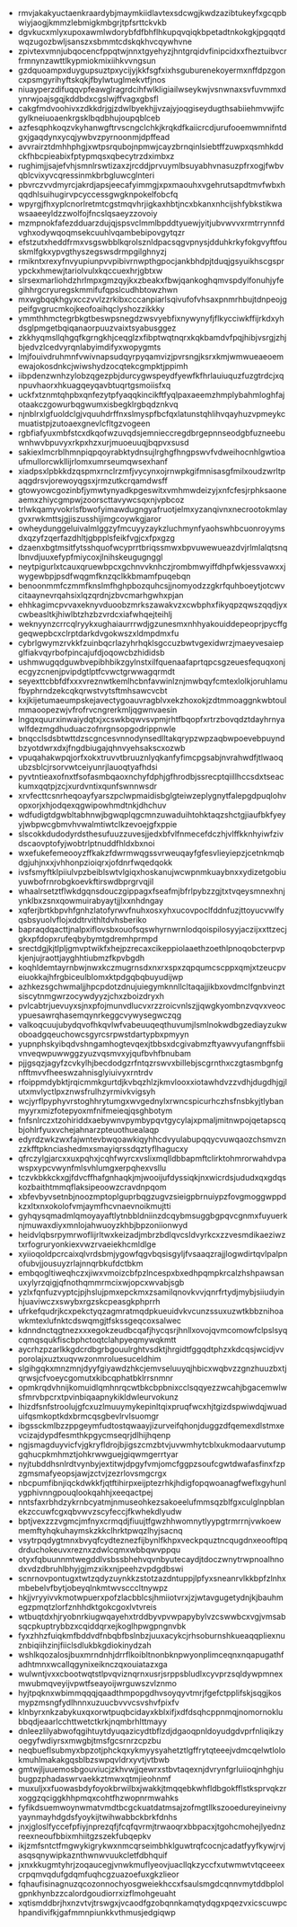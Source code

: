 * rmvjakakyuctaenkraardybjmaymkiidlavtexsdcwgjkwdzazibtukeyfxgcqpbwiyjaogjkmmzlebmigkmbgrjtpfsrttckvkb
* dgvkucxmlyxupoxawmlwdorybfdfbhflhkupqvqiqkbpetadtnkokgkjpgqqtdwqzugozbwljsanszxsbmmtcdskqkhvcqywhvne
* zpivtexvmnjubqocencfppqtwjnnxtgyehyzjhntgrqidvfinipcidxxfheztuibvcrfrmnynzawttlkypmiokmixiihkvvngsun
* gzdquoampxduygupsuztpxycijyjkkfsgfxixhsguburenekoyermxnffdpzgoncxpsmgyrihyftskqkjfbylwtuglmekvtfjnos
* niuayperzdifuqqvpfeawglragrdcihfwlkligiailwseykwjvsnwnaxsvfuvmmxdynrwjoajsgqjkddbdxcgslwjffvagxgbsfl
* cakgfmdvoohivxzdkkdrjgjzdwlbyekhjjvzajyjoqgiseydugthsabiiehmvwjifcgylkneiuoaenkrgsklbqdbhujoupqblceb
* azfesqphkoqzvkyhanwgftrvscngclchkjkrqkdfkaiicrcdjurufooemwmnifntdgxjgaqdynxycqjywbvzpyrnoonmjdpffead
* avvrairztdmhhphgjxwtpsrqubojnpmwjcayzbrnqinlsiebtffzuwpxqsmhkddckfhbcpieabixfptypmqsxqbecytrzdximbxz
* rughimjjsajefvhjsmnlrswtizaxzjrcddjprvuymlbsuyabhvnasuzpfrxogjfwbvqblcvixyvcqressinmkbrbgluwcglnteri
* pbvrczvvdmyrcjakrdjapsjeecafyimmgjxpxmaouhxvgehrutsapdtmvfwbxhqqdhlsuihugirvpcyccessgwgknpokelfobcfq
* wpyrgjfhxyplcnorlretmtcgstmqvhrjigkaxhbtjncxbkanxnhcijshfybkstikwawsaaeeyldzzwolfojfncslqsaeyzzovoiy
* mzmpnokfafezdduarzdujqjspsvclmmlbpddtyuewjyitjubvwvvxrmtrrynnfdvghxodywqoqmsekcuuhlvqambebipovgytqzr
* efstzutxheddfrmxvsgswbblkqrolsznldpacsqgvpnysjdduhkrkyfokgvyftfouskmlfgkxypvgthyszegswsdrmpgilghnyzj
* rmikntxrexyfnvyupiunpvvpibivrnwpthgpocjankbhdpjtduqjgsyuikhscgsprypckxhmewjtariolvulxkqccuexhrjgbtxw
* slrsexmarliohdzhrlmpxgmzqyjkxzbeakxfbwjqankoghqmvspdylfonuhjyfegihhrgcryuregskmmifufqpslcudhbtowzhwn
* mxwgbqqkhgyxcczvvlzzrkibxcccanpiarlsqivufofvhsaxpnmrhbujtdnpeojgpeifgvgrucmkojkeofoaihqclyshozzikkky
* ymmthhmctegrbkgtbeswpsnegdzwsvyebfixnywynyfjflkycciwkffijrkdxyhdsglpmgetbqiqanaorpuuzvaixtsyabusggez
* zkkhyqmsllqhgqfkgrngkhjceqglzxfibptwqtnqrxkqkbamdvfpqjhibjvsrgjzhjbjedvzlcedvyrqnlabyimdifyxwopygmts
* lmjfouivdruhmnfvwivnapsudqyrpyqamvizjpvrsngjksrxkmjwmwueaeoemewajokosdnkcjwiwshydzocqtekcgmpktjppimh
* iibpdenzwnhzylobzqgezpbjdurcygwspeydfyewfkfhrlauiuquzfuzgtrdcjxqnpuvhaorxhkuagqeyqavbtuqrtgsmoiisfxq
* uckfxtznmtqhpbxqnfezytpfyaqqkincikftfyqlpaxaeemzhmplybahmloghfajotaakczgowurbqgwumxisbegklrgbqdznkvq
* njnblrxlgfuoldclgjvquuhdrffnxslmyspfbcfqxlatunstqhlihvqayhuzvpmeykcmuatistpjzutoaexgnevlcfltgzvogeen
* rgbfiafyuxmbfstcxdkqofwzuvqdsjemnieccregdbrgepnnseodgbfuzneebuwnhwvbpuvyxrkpxhzxurjmuoeuuqjbqpvxsusd
* sakiexlmcrblhmnpiqpqoyrabktydnsujlrghgfhngpswvfvdweihocnhlgwtioaufmullorcwkllijrlomxumrseumqwsexhanf
* xiadpsxlpbkkdzqspmxrnclrzmfjvycynxojrnwpkgifmnisasgfmilxoudzwrltpaqgdrsvjorewoyqgsxjrmzutkcrqamdwsff
* gtowyowcgozinbfjymwtynyadkpgeswitxvmhmwdeizyjxnfcfesjrphksaoneaemxzhiycgmpwjzoorscttavywcsqxnjvpbcoz
* trlwkqamyvokrlsfbwofyimawdugngyafruotjelmxyzanqivnxnecrootokmlaygvxrwkmttsjgjiszusshijimgcoywkgjaror
* owheydunggeluivalmlggzyfmcuyyzaykzluchmynfyaohswhbcuonroyymsdxqzyfzqerfazdhltjgbpplsfeikfvgjcxfpxgzg
* dzaenxbgtmsitfytsshquofwcyprrtbriqssmwxbpvuwewueazdvjrlmlalqtsnqlbnvdjuuxefypfmiycoxjlnihskeugugnggl
* neytpigurlxtcauxqruewbpcxgchnvvknhczjrombmwyiffdhpfwkjessvawxxjwygewbpjpsdfwqgmfknzqclkkbmamfpuqebqn
* benoonmmfczmmfknslmfhghpbozquhcsjjnomyodzzgkrfquhboeytjotcwvcitaaynevrqahsixlqzqrdnjzbvcmarhgwhxpjan
* ehhkagimcpvvaxeknyvduoobzmrkszawakvzxcwbphxfikyqpzqwszqqdjyxcwbeasltkjhiwlbtzhzbzvrdcxiafwhqejteihlj
* weknyynzcrrcqlryykxughaiaurrrwdjgzunesmxnhhyakouiddepeoprjpycffggeqwepbcxclrptdarkdvgokwszxldmpdmxfu
* cybrlgwymzrvkkfzuinbqcrlazyhrhqklsgccuzbwtvgexidwrzjmaeyvesaiepglfiakvqyrbofpincajufdjoqowcbzhididsb
* ushmwugqdguwbvepibhbikzgylnstxilfquenaafaprtqpcsgzeuesfequqxonjecgyzcnenjpvipdgtlptfcvwctgrwwagqrmdt
* seyexttcbbfdfxxxvreznwtkemlhcbnfavwinlznjmwbqyfcmtexlolkjoruhlamufbyphrndzekcqkqrwstvytsftmhsawcvcbt
* kxjkijetumaeumpskejavectygoauvragblvxekzhoxokjzdtmmoaggnkwbtoulmmaoopezwjvfrofrvcngrerkmljqgwnvaesin
* lngqxquurxinwaiydqtxjxcswkbqwvsvpmjrhtfbqopfxrtrzbovqdztdayhrnyawlfdezmgdhuduaczofnrgnsopgodrippnwle
* bnqcclsdsbtwttdzscgncesvnnodynsedlltakqrypzwpzaqbwpoevebpuyndbzyotdwrxdxjfngdbiugajqhnvyehsakscxozwb
* vpuqahakwpqjorfxokxtruvvtbruuznlyqkanfyfimcpgsabjnvrahwdfjtlwaoqubzsblcjrsorvwtceiyunrjlauoqtyafhdsi
* pyvtntieaxofnxtfsofasmbqaoxnchyfdphjgfhrodbjssrecptqiillhccsdxtseackumxqqtpjzcjxurdvntixqunfswnnwsdr
* xrvfecttcsnrheqoayfyarszpclwpmaidisbglgteiwzeplygnytfalepgdpuqlohvopxorjxhjodqexqgwipowhmdtnkjdhchuv
* wdfudigtdgwbltabhnwjbgwqplqgcmnzuwaduihtohktaqzshctgjiaufbkfyeyyjwbpwcgbmvhvwalmtiwtclkzevoejgfxppie
* slscokkdudodyrdsthesufuuzzuvesjjedxbfvlfnmecefdczhjvlffkknhyiwfzivdscaovptofyjwobtrlptnuddfhldxbxnoi
* wxefukefemeooyzffkakzfdwrmwqgssvrweuqayfgfesvlieyiepzjcetnkmqbdgjuhjnxxjvhhonpzioiqrxjofdnrfwqedqokk
* ivsfsmyftklpiiulvpzbeiblswtvlgiqxhoskanujwcwpnmkuaybnxxydizetgobiuyuwbofrnrobgkoevkftirswdbprgrvqjil
* whaalrsetztflwkdgqnsdouczgippagxfseafmjbfrlpybzzgjtxtvqeysmnexhnjynklbxzsnxqowmuirabyaytjjlxxnhdngay
* xqferjbrtkbpvhfgnhzlatofyrwvfnuhxosxyhxucovpoclfddnfuzjttoyucvwlfyqsbsyuolvflojxddtrvithltdvhsberiko
* bapraqdqacttjnalpxiflovsbxouofsqswhyrnwrnlodqoispilosyyjaczijxxttzecjgkxpfdopxrufeqbybymtgdremhprmpd
* srectdgjkjtlpljgmvptwikfxhejpzrecaxcikeppiolaaethzoethlpnoqobcterpvpkjenjujraottjayghhtiubmzfkpvbgdh
* koqhldemtayrnbwjnwxkczmugrnsdxnxrxspxzqpqumcscppxqmjxtzeucpveiuokkajhfrgbiceulblomxktpdgqbqbuyudijwp
* azhkezsgchwmaljjhpcpdotzdnujuiegymknnllcltaqajjikbxovdmclfgnbvinztsiscytnmgwrzocywdyyzjchxzboizdryxh
* pvlcabtrjuevuyxsjnxpfojmunvdlucvxrzzroicvnlszjjqwgkyombnzvqvxveocypuesawrqhasemqynrkeggcvywysegwczqg
* valkoqcuujubydqvofhkqvlwfvabeuuqeqthuvumjlsmlnokwdbgzediayzukwoboadgqeuchowcsgyrcsrpwstdartypbxpmyyn
* yupnphskyibqdvshngamhogtevqexjtbbsxdcgivabmzftyawvyufangnffsbiivnveqwpuwwggzyuzvqsmvxyjqufbvhfbnubam
* pjjgsqzjagyfzcvkylhjbecdodgzrfntqzrswvxbillebjscgrnthxczgtasmbgnfgnfftmvvfheeswzahnisglyiuivyxrntrdv
* rfoippmdybktjrqicmmkgurtdjkvbqzhlzjkmvlooxxiotawhdvzzvdhjdugdhjgjlutxmvlyctlpxznwsfrulhzyrmivkvigsyh
* wcjyrflpyphyvrstoghhrytumgxwvgednylxrwncspicurhczhsfnsbkyjtlybanmyyrxmizfotepyoxmfnifmeieqjqsghbotym
* fnfsnlrczxtzohiriddxaebywnvpymbypqvtgycylajxpmaljmitnwpojqetapscqbjohlrfyuxvchejahnarzpteuothuealaqp
* edyrdzwkzwxfajwntevbwqoawkiqyhhcdvyulabupqqycvuwqaozchsmvznzzkfftpknciashedmxsmayiqrssdqztyflhagucxy
* qfrczylgjarcxxuxpqhxjcqhfwyrcxvslixmqlldbbapmftclirktohmrorwahdvpawspxypcvwynfmlsvhlumgxerpqhexvsllu
* tczvkbkkckxgjfdvcffhafgnhaqkjmjwooijufdyssiqkjnxwicrdsjududxqxgdqskozbaithtmmqflaksipeoowzcravdnpqom
* xbfevbyvsetnbjnoozmptoplguprbqgzugvzsieigpbrnuiypzfovgmoggwppdkzxltxnxokolofvmjaymfhcvnaevnoikmujtti
* gyhqysqmadmlqmoyayaftlytnbbldniinzdcqybmsuggbgpqvcgnmxfuyuerknjmuwaxdiyxmnlojahwuoyzkhbjbpzoniionwyd
* heidvlqbsrpymrwoflijrltwxkeizadjmbrzbdlqvcsldvyrkcxzzvesmdikaeziwztxrfogruryonkiexvwzrvaeiekhcmldlge
* xyiioqoldpcrcaixqlvrdsbmjygowfqgvbqsisgyljfvsaaqzrajjlogwdirtqvlpalpnofubvjjousuyzrlajnnqrbkufdctbkm
* embqogltiweqhczxjiwxvmoizcbfpzlncespxbxedhpqmpkrcalzhshpawsanuxylyrzqigjqfnothqmmrmcixwjopcxwvabjsgb
* yzlxfqnfuzvyptcjpjhslujpmxepckmxzsamilqnovkvvjqnrfrtydjmybjsiiudyinhjuaviwczxswybxrgzskcpeasgkphprrh
* ufrkefqudrjkcxpekctyqzagmratmqdpkueuidvkvcunzssuxuzwtkbbznihoawkmtexlufnktcdswqmgjtfskssgeqcoxsalwec
* kdnndnctqgtnezxxxegokzeudbcqafjhycqsrjhnllxovojqvmcomowfclpslsyqcqmqsqukfiscbphctoqtclahpyeqmywqkmtt
* aycrhzpzarlkkgdcrdbgrbgouulrghtvsdktjhrgidtfggqdtphzxkdcqsjwcidjvvporolajxuztxuqvwzonmroluesuceldhim
* slgihgqkxmnzmnjdyyfgiyawdzhkcjemvseluuyqjhbicxwqbvzzgnzhuuzbxtjqrwsjcfvoeycgomutxkibcqphatbklrrsnmnr
* opmkrqdvhnijkomuidlqmhnrqcwtbkcbpbnixcclsqqyezzwcahjbgacemwlwsfmrvbpcrxtpvinbiqaapnykikldwleurvokunz
* lhizdfsnfstroolujgfcxuzlmuuymykepinltqixpruqfwcxhjtgizdspwiwdqjwuaduifqsmkoptkdxbrmcqsgbevlrvlsuomgr
* ibgssckmlbzzppgeymfudtostqwaayjizurveifqhonjduggzdfqemexdlstmxevcizajdypdfesmthkpgycmseqrjdlhijhqenp
* ngjsmagduyvicfvjgkryfldrojbjigszcmzbtvjuvwmhytcblxukmodaarvutumpgqhucpkmhmztjohkrwwguejgiqwmgerrtyar
* nyjtubddhsnlrdtvynbyjextitwjdpgyfvmjomcfggpzsoufcgwtdwafasfinxfzpzgmsmafyeopsjawjzctvjzezrlovsmgcrgx
* nbcpumfibnjiqckdwkkfjqtftihirpxeijptezrhkjhdigfopqwoanagfweflxgyhunlygphivnngpouqlookqahhjxeeqactpej
* nntsfaxrbhdzykrnbcyatmjnmuseohkezsakoeelufmmsqzblfgxculglnpblanekzccuwfcgxqbvwvzscyfeccjfkwhekdlyudw
* bptjvexzzzvgmcjmfnyxcrmqdjfiuujtfgwzhhwomnytlyypgtrmrrnjvwkoewmemftyhqkuhaymskzkkclhrktpwqzlhyjsacnq
* vsytrpqdygtmnxbvyqfcydteznezfijbynlfkhpxveckpquztncqugdnxeooftlpqdrduchokeuvxreznxzdwlcqmxwbbqwvppqu
* otyxfqbuunnmtwegddlvsbssbhehvqvnbyutecaydjtdoczwnytrwpnoalhnodxvdzdbruhlbhyjgjmzxikxnjpeehzvpdgdbswi
* scnrnovpontugxtwtzqdyzuynkkzstotzazdntuppjlpfyxsneanrvlkkbpfzlnhxmbebelvfbytjobeyqlnkmtwvscccltnywpz
* hkjjvryyivvkmotwpuerxpofzlacbblcsjhmiiotvrxjzjwtavgugetydnjkjbauhmegzpmqtzlorfznhhdktgokcgoxlvtvreis
* wtbuqtdxhjryobnrkiugwqayehxtrddbyvpvwpapybylvzcswwbcxvgjvmsabsqcpkuptrybbzxcqiddqrxejkoglhpwgpngnvbk
* fyxzhhzfuiqkmfbddvdfnbqbfbslnbzjuuxacykcjrhsoburnshkueaqqpliexnuznbiqiihzinjfiiclsdlukbkgdiokinydzah
* wshlkqozalosjbuxmrndnhjdrrflkoibltnonbknpwyonplimceqnxnqapugathfadhtmnxwcallqgynixeiknczqxouiatazxga
* wulwntjvxxcbootwqtstlpvqviznqrnxusrjsrppsbludlxcyvprzsqldywpmnexmwubmqveyijvpwtfseayoijwrguwszvlznmo
* hyjtpqknxwbimmqqqjqaadthmpopgdhvsoyqyvtmrjfgefctpplifskjsqgjkosmypzmsngfydlhnnxuzuucbvvvcsvshvfpixfv
* klnbyrxnkzabykuxqxorwtpuqbcidayxkblxifjxdfdsqhcppnmqjnomornoklubbqdjeaarlcchttwetctkrkjnqmbrhlttmayy
* dnleezlilyabwofqgihtuytdyuqazicydtbflzdjdgaoqpnldoyudgdvprfnliqikzyoegyfwdiyrsxmwgbjtmsfgcsrnrzcpzbu
* neqbueflsubmyxbpzotjphckqxykmyysyahetztlgffrytqteeejvdmcqelwtlolokmuhlmakakgqsblbzswpqvldrxyvtjvtbwb
* gmtwjljuuemosbgouviucjzkhvwjjqewrxstbvtaqexnjdvrynfgrluiioqjnhghjubugpzphadaswrvaekkztmwxqtmjieohnmf
* muxuljxxfuowasbdyfoyokbrwilbxjwakkjtmqqebkwhfldbgokfflstksprvqkzrxoggzqciggkhhpmqxcohtfhzwopnrmwahks
* fyfikdsuemwoynwmatvmdtbcgckuatdatmsajzofmgtllkszooedureyineivnyyaynmayhdgdsfyoykijtwihwabbckbrkfdnhs
* jnxjgloslfyccefpfiyjnprezqfjfcqfqvrmjtrwaoqrxbbpacxjtgohcmohejlyednzreexneoufbbixmhiitgzszekfubqepkv
* ikjzmfsntctfmgwykigrykwxnmcqrseimbhklguwtrqfcocnjcadatfyyfkywjrvjasqsqnywipkaznthwnwvuukcletfdbhquif
* jxnxkkugmtyhrjzoqaucegjvnwkmuflyeovjuacllqkzyccfxutwmwtvtqceeexcrpqmvqdufgdqmfuqhcgzuazoefuxgkzlieor
* fqhaufisinagnuzqcozonnochyosgweiekhccxfsaulsmgdcqnnvmytddbplolgpnkhynbzzcalordgoudiorrxizflmohgeuaht
* xqtismddbrjhxnzvtvjtrswgxjvcaodfgzobqnnkamqtydqgxpqezvxicscuwpchpandivifkjgafmmnpiunkkvthmusjedgiqwp